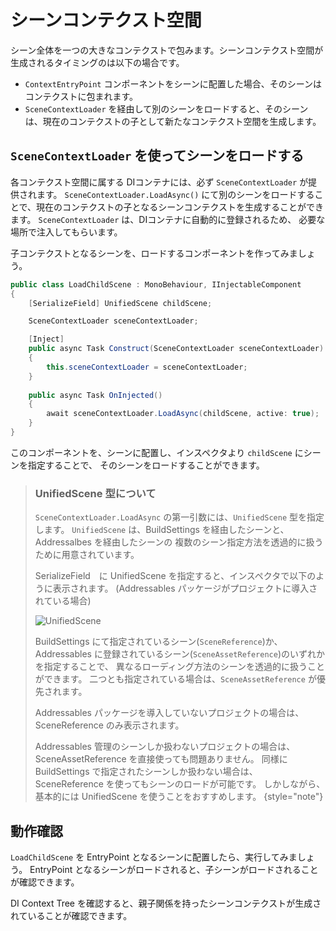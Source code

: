 # シーンコンテクスト空間

シーン全体を一つの大きなコンテクストで包みます。シーンコンテクスト空間が生成されるタイミングのは以下の場合です。

* ```ContextEntryPoint``` コンポーネントをシーンに配置した場合、そのシーンはコンテクストに包まれます。
* ```SceneContextLoader``` を経由して別のシーンをロードすると、そのシーンは、現在のコンテクストの子として新たなコンテクスト空間を生成します。

## ```SceneContextLoader``` を使ってシーンをロードする

各コンテクスト空間に属する DIコンテナには、必ず `SceneContextLoader` が提供されます。
```SceneContextLoader.LoadAsync()``` にて別のシーンをロードすることで、現在のコンテクストの子となるシーンコンテクストを生成することができます。
```SceneContextLoader``` は、DIコンテナに自動的に登録されるため、 必要な場所で注入してもらいます。

子コンテクストとなるシーンを、ロードするコンポーネントを作ってみましょう。

```C#
public class LoadChildScene : MonoBehaviour, IInjectableComponent
{
    [SerializeField] UnifiedScene childScene;

    SceneContextLoader sceneContextLoader;

    [Inject]
    public async Task Construct(SceneContextLoader sceneContextLoader)
    {
        this.sceneContextLoader = sceneContextLoader;
    }
    
    public async Task OnInjected()
    {
        await sceneContextLoader.LoadAsync(childScene, active: true);
    }
}
```

このコンポーネントを、シーンに配置し、インスペクタより ```childScene``` にシーンを指定することで、
そのシーンをロードすることができます。

> ### UnifiedScene 型について
> 
> `SceneContextLoader.LoadAsync` の第一引数には、`UnifiedScene` 型を指定します。
> `UnifiedScene` は、BuildSettings を経由したシーンと、Addressalbes を経由したシーンの
> 複数のシーン指定方法を透過的に扱うために用意されています。
> 
> SerializeField　に UnifiedScene を指定すると、インスペクタで以下のように表示されます。
> (Addressables パッケージがプロジェクトに導入されている場合)
> 
> ![UnifiedScene](UnifiedScene.png)
> 
> BuildSettings にて指定されているシーン(```SceneReference```)か、
> Addressables に登録されているシーン(```SceneAssetReference```)のいずれかを指定することで、
> 異なるローディング方法のシーンを透過的に扱うことができます。
> 二つとも指定されている場合は、```SceneAssetReference``` が優先されます。
> 
> Addressables パッケージを導入していないプロジェクトの場合は、SceneReference のみ表示されます。
>
> Addressables 管理のシーンしか扱わないプロジェクトの場合は、SceneAssetReference を直接使っても問題ありません。
> 同様に BuildSettings で指定されたシーンしか扱わない場合は、SceneReference を使ってもシーンのロードが可能です。
> しかしながら、基本的には UnifiedScene を使うことをおすすめします。
{style="note"}


## 動作確認

```LoadChildScene``` を EntryPoint となるシーンに配置したら、実行してみましょう。
EntryPoint となるシーンがロードされると、子シーンがロードされることが確認できます。

DI Context Tree を確認すると、親子関係を持ったシーンコンテクストが生成されていることが確認できます。
